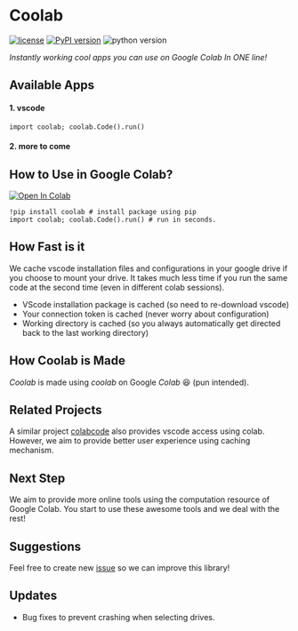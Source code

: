 # Coolab
[![license](https://img.shields.io/badge/license-MIT-blue.svg)](/LICENSE)
[![PyPI version](https://badge.fury.io/py/coolab.svg)](https://badge.fury.io/py/coolab)
![python version](https://img.shields.io/badge/python-3.6%2C3.7%2C3.8-blue?logo=python)

*Instantly working cool apps you can use on Google Colab In ONE line!*

## Available Apps

#### 1. vscode

```import coolab; coolab.Code().run()```

#### 2. more to come

## How to Use in Google Colab?


[![Open In Colab](https://colab.research.google.com/assets/colab-badge.svg)](https://colab.research.google.com/drive/1SyUpFRWQrgriUnJcLGMatDvxxKP9TU5r?usp=sharing)

```
!pip install coolab # install package using pip
import coolab; coolab.Code().run() # run in seconds.
```

## How Fast is it

We cache vscode installation files and configurations in your google drive if you choose to mount your drive. It takes much less time if you run the same code at the second time (even in different colab sessions).

* VScode installation package is cached (so need to re-download vscode)
* Your connection token is cached (never worry about configuration)
* Working directory is cached (so you always automatically get directed back to the last working directory)

## How Coolab is Made

*Coolab* is made using *coolab* on Google *Colab* :laughing: (pun intended).

## Related Projects

A similar project [colabcode](https://github.com/abhishekkrthakur/colabcode) also provides vscode access using colab. However, we aim to provide better user experience using caching mechanism.

## Next Step

We aim to provide more online tools using the computation resource of Google Colab. You start to use these awesome tools and we deal with the rest!

## Suggestions

Feel free to create new [issue](https://github.com/songlinhou/coolab/issues) so we can improve this library!

## Updates

* Bug fixes to prevent crashing when selecting drives.
